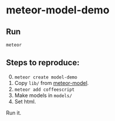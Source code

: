 meteor-model-demo
=================

Run
---

```
meteor
```


Steps to reproduce:
---

0. <code>meteor create model-demo</code>
1. Copy <code>lib/</code> from [meteor-model](https://github.com/madmaniak/meteor-model).
2. <code>meteor add coffeescript</code>
3. Make models in <code>models/</code>
4. Set html.

Run it.
